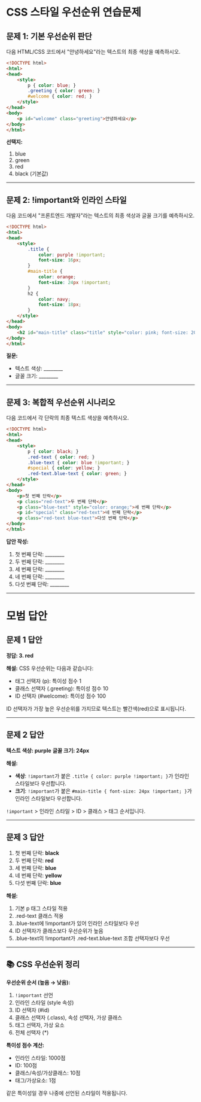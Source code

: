 # CSS 스타일 우선순위 연습문제

## 문제 1: 기본 우선순위 판단

다음 HTML/CSS 코드에서 "안녕하세요"라는 텍스트의 최종 색상을 예측하시오.

```html
<!DOCTYPE html>
<html>
<head>
    <style>
        p { color: blue; }
        .greeting { color: green; }
        #welcome { color: red; }
    </style>
</head>
<body>
    <p id="welcome" class="greeting">안녕하세요</p>
</body>
</html>
```

**선택지:**
1. blue
2. green  
3. red
4. black (기본값)

---

## 문제 2: !important와 인라인 스타일

다음 코드에서 "프론트엔드 개발자"라는 텍스트의 최종 색상과 글꼴 크기를 예측하시오.

```html
<!DOCTYPE html>
<html>
<head>
    <style>
        .title { 
            color: purple !important; 
            font-size: 16px;
        }
        #main-title { 
            color: orange; 
            font-size: 24px !important;
        }
        h2 { 
            color: navy; 
            font-size: 18px;
        }
    </style>
</head>
<body>
    <h2 id="main-title" class="title" style="color: pink; font-size: 20px;">프론트엔드 개발자</h2>
</body>
</html>
```

**질문:**
- 텍스트 색상: ________
- 글꼴 크기: ________

---

## 문제 3: 복합적 우선순위 시나리오

다음 코드에서 각 단락의 최종 텍스트 색상을 예측하시오.

```html
<!DOCTYPE html>
<html>
<head>
    <style>
        p { color: black; }
        .red-text { color: red; }
        .blue-text { color: blue !important; }
        #special { color: yellow; }
        .red-text.blue-text { color: green; }
    </style>
</head>
<body>
    <p>첫 번째 단락</p>
    <p class="red-text">두 번째 단락</p>
    <p class="blue-text" style="color: orange;">세 번째 단락</p>
    <p id="special" class="red-text">네 번째 단락</p>
    <p class="red-text blue-text">다섯 번째 단락</p>
</body>
</html>
```

**답안 작성:**
1. 첫 번째 단락: ________
2. 두 번째 단락: ________  
3. 세 번째 단락: ________
4. 네 번째 단락: ________
5. 다섯 번째 단락: ________

---

# 모범 답안

## 문제 1 답안
**정답: 3. red**

**해설:**
CSS 우선순위는 다음과 같습니다:
- 태그 선택자 (p): 특이성 점수 1
- 클래스 선택자 (.greeting): 특이성 점수 10  
- ID 선택자 (#welcome): 특이성 점수 100

ID 선택자가 가장 높은 우선순위를 가지므로 텍스트는 빨간색(red)으로 표시됩니다.

---

## 문제 2 답안
**텍스트 색상: purple**
**글꼴 크기: 24px**

**해설:**
- **색상**: `!important`가 붙은 `.title { color: purple !important; }`가 인라인 스타일보다 우선합니다.
- **크기**: `!important`가 붙은 `#main-title { font-size: 24px !important; }`가 인라인 스타일보다 우선합니다.

`!important` > 인라인 스타일 > ID > 클래스 > 태그 순서입니다.

---

## 문제 3 답안
1. 첫 번째 단락: **black**
2. 두 번째 단락: **red**
3. 세 번째 단락: **blue**
4. 네 번째 단락: **yellow**
5. 다섯 번째 단락: **blue**

**해설:**
1. 기본 p 태그 스타일 적용
2. .red-text 클래스 적용
3. .blue-text에 !important가 있어 인라인 스타일보다 우선
4. ID 선택자가 클래스보다 우선순위가 높음
5. .blue-text의 !important가 .red-text.blue-text 조합 선택자보다 우선

---

## 📚 CSS 우선순위 정리

**우선순위 순서 (높음 → 낮음):**
1. `!important` 선언
2. 인라인 스타일 (style 속성)
3. ID 선택자 (#id)
4. 클래스 선택자 (.class), 속성 선택자, 가상 클래스
5. 태그 선택자, 가상 요소
6. 전체 선택자 (*)

**특이성 점수 계산:**
- 인라인 스타일: 1000점
- ID: 100점
- 클래스/속성/가상클래스: 10점  
- 태그/가상요소: 1점

같은 특이성일 경우 나중에 선언된 스타일이 적용됩니다.